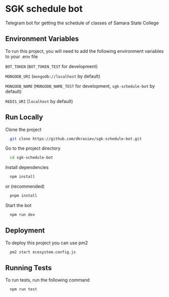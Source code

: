 # SGK schedule bot

Telegram bot for getting the schedule of classes of Samara State College

## Environment Variables

To run this project, you will need to add the following environment variables to your .env file

`BOT_TOKEN` (`BOT_TOKEN_TEST` for development)

`MONGODB_URI` (`mongodb://localhost` by default)

`MONGODB_NAME` (`MONGODB_NAME_TEST` for development, `sgk-schedule-bot` by default)

`REDIS_URI` (`localhost` by default)

## Run Locally

Clone the project

```bash
  git clone https://github.com/dkrasiev/sgk-schedule-bot.git
```

Go to the project directory

```bash
  cd sgk-schedule-bot
```

Install dependencies

```bash
  npm install
```

or (recommended)

```bash
  pnpm install
```

Start the bot

```bash
  npm run dev
```

## Deployment

To deploy this project you can use pm2

```bash
  pm2 start ecosystem.config.js
```

## Running Tests

To run tests, run the following command

```bash
  npm run test
```
